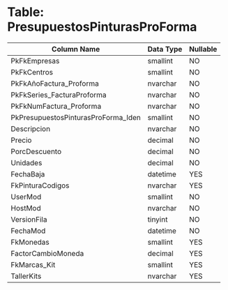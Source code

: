 # Table: PresupuestosPinturasProForma

| Column Name | Data Type | Nullable |
|-------------|-----------|----------|
| PkFkEmpresas | smallint | NO |
| PkFkCentros | smallint | NO |
| PkFkAñoFactura_Proforma | nvarchar | NO |
| PkFkSeries_FacturaProforma | nvarchar | NO |
| PkFkNumFactura_Proforma | nvarchar | NO |
| PkPresupuestosPinturasProForma_Iden | smallint | NO |
| Descripcion | nvarchar | NO |
| Precio | decimal | NO |
| PorcDescuento | decimal | NO |
| Unidades | decimal | NO |
| FechaBaja | datetime | YES |
| FkPinturaCodigos | nvarchar | YES |
| UserMod | smallint | NO |
| HostMod | nvarchar | NO |
| VersionFila | tinyint | NO |
| FechaMod | datetime | NO |
| FkMonedas | smallint | YES |
| FactorCambioMoneda | decimal | YES |
| FkMarcas_Kit | smallint | YES |
| TallerKits | nvarchar | YES |
